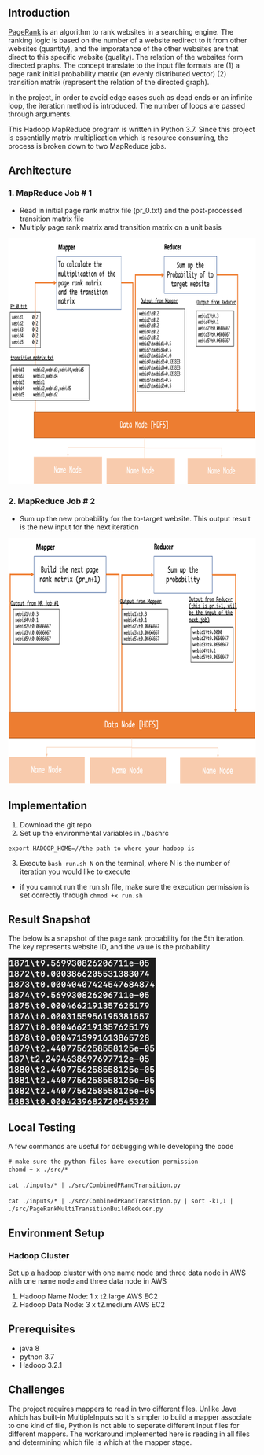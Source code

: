 ## Introduction
[PageRank](https://en.wikipedia.org/wiki/PageRank) is an algorithm to rank websites in a searching engine. The ranking logic is based on the number of a website redirect to it from other websites (quantity), and the imporatance of the other websites are that direct to this specific website (quality). The relation of the websites form directed praphs. The concept translate to the input file formats are (1) a page rank initial probability matrix (an evenly distributed vector) (2) transition matrix (represent the relation of the directed graph).

In the project, in order to avoid edge cases such as dead ends or an infinite loop, the iteration method is introduced. The number of loops are passed through arguments.

This Hadoop MapReduce program is written in Python 3.7. Since this project is essentially matrix multiplication which is resource consuming, the process is broken down to two MapReduce jobs.

## Architecture
### 1. MapReduce Job # 1
- Read in initial page rank matrix file (pr_0.txt) and the post-processed transition matrix file
- Multiply page rank matrix amd transition matrix on a unit basis
<img src="https://github.com/anleihuang/mapreduce_pageRank/blob/master/docs/pr_MR1.png"  width="600" height="500">

### 2. MapReduce Job # 2
- Sum up the new probability for the to-target website. This output result is the new input for the next iteration
<img src="https://github.com/anleihuang/mapreduce_pageRank/blob/master/docs/pr_MR2.png"  width="600" height="500">

## Implementation
1. Download the git repo
2. Set up the environmental variables in ./bashrc
```
export HADOOP_HOME=//the path to where your hadoop is
```
3. Execute `bash run.sh N` on the terminal, where N is the number of iteration you would like to execute
* if you cannot run the run.sh file, make sure the execution permission is set correctly through `chmod +x run.sh`

## Result Snapshot
The below is a snapshot of the page rank probability for the 5th iteration. The key represents website ID, and the value is the probability

<img src="https://github.com/anleihuang/mapreduce_pageRank/blob/master/docs/result.png"  width="300" height="300">

## Local Testing
A few commands are useful for debugging while developing the code

```
# make sure the python files have execution permission
chomd + x ./src/*

cat ./inputs/* | ./src/CombinedPRandTransition.py

cat ./inputs/* | ./src/CombinedPRandTransition.py | sort -k1,1 | ./src/PageRankMultiTransitionBuildReducer.py
```

## Environment Setup

### Hadoop Cluster
[Set up a hadoop cluster](https://github.com/anleihuang/mapreduce_clusterOnEC2) with one name node and three data node in AWS with one name node and three data node in AWS
1. Hadoop Name Node: 1 x t2.large AWS EC2
2. Hadoop Data Node: 3 x t2.medium AWS EC2


## Prerequisites
- java 8
- python 3.7
- Hadoop 3.2.1

## Challenges
The project requires mappers to read in two different files. Unlike Java which has built-in MultipleInputs so it's simpler to build a mapper associate to one kind of file, Python is not able to seperate different input files for different mappers. The workaround implemented here is reading in all files and determining which file is which at the mapper stage.
